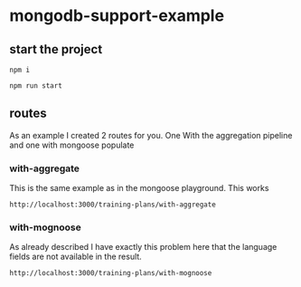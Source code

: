 # mongodb-support-example

## start the project

```
npm i
```

```
npm run start
```

## routes

As an example I created 2 routes for you. 
One With the aggregation pipeline and one with mongoose populate



### with-aggregate

This is the same example as in the mongoose playground. 
This works

```
http://localhost:3000/training-plans/with-aggregate
```

### with-mognoose

As already described I have exactly this problem here that the language fields are not available in the result.

```
http://localhost:3000/training-plans/with-mognoose
```

